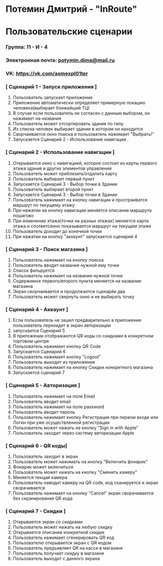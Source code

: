 # Потемин Дмитрий - "InRoute"
# Пользовательские сценарии

### Группа: 11 - И - 4
### Электронная почта: potymin.dima@mail.ru
### VK: https://vk.com/asmexpl01ter


### [ Сценарий 1 - Запуск приложения ]

1. Пользователь запускает приложение
2. Приложение автоматически определяет примерную локацию человека(выбирает ближайший ТЦ)
3. В случае если пользователь не согласен с данным выбором, он нажимает на название
4. Пользователь может отсортировать здания по типу 
5. Из списка человек выбирает здание в котором он находится
6. Сворчаивается окно поиска и пользователь нажимает "Выбрать!"
7. Запускается Сценарий 2 - Использование навигации .

### [ Сценарий 2 - Использование навигации ]

1. Открывается окно с навигацией, которое состоит из карты первого этажа здания и других элементов управления
2. Пользователь может приблизить/отдалить карту
3. Пользователь выбирает первый пункт
4. Запускается Сценарий 3 - Выбор точки в Здании
5. Пользователь выбирает второй пункт
6. Запускается Сценарий 3 - Выбор точки в Здании
7. Пользователь нажимает на кнопку навигации и простраиватся маршрут по текущему этажу
8. При нажатии на кнопку навигации меняется описание маршрута пошагово
9. При изменении этажа(точки на разных этажах) меняется карта этажа и соответсенно показывается маршрут на текущем этаже
10. Пользователь доходит до конечной точки
11. При нажатии на кнопку "акккунт" запускается сценарий 4

### [ Сценарий 3 - Поиск магазина ]

1. Пользователь нажимает на кнопку поиска
2. Пользователь вводит название нужной ему точки
3. Список фильруется
4. Пользователь нажимает на название нужной точки
5. Содержимое первого/второго пункта меняется на название магазина
6. Экран сворчаивается и продолжается сценарйи два
7. Пользователь может свернуть окно и не выбирать точку



### [ Сценарий 4 - Аккаунт ]

1. Если пользователь не зашел предварительно в приложение пользователь перехидит в экран авторизации
2. запускается Сценарий 5
3. В приложении отображаются QR коды со скидками в конкретном торговом центре
4. Пользователь нажимает кнопку QR Code
5. Запускается Сценарий 6
6. Пользователь нажимает кнопку "Logout"
7. Пользователь выходит из приложения
8. Пользователь нажимает на кнопку Скидки конкретного магазина
9. Запускается сценарий 7

### [ Сценарий 5 - Авторизация ]

1. Пользователь нажимает на поле Email
2. Пользователь вводит email
3. Пользователь нажимает на поле password
4. Пользователь вводит пароль
5. Пользователь нажимает кнопку Регистрация при первом входе или Логин при уже осуществленной регистрации
6. Пользователь может нажать на кнопку "Sign in with Apple"
7. Пользователь заходит через систему авторизации Apple


### [ Сценарий 6 - QR коды]

1. Пользователь заходит в экран
2. Пользователь может нажимать на кнопку "Включить фонарик"
3. Фонарик может включиться
4. Пользователь может нажать на кнопку "Сменить камеру"
5. Меняется текщая камера
6. Пользователь наводит камеру на QR code, код сканируется и экран сворачивается
7. Пользователь нажимает на кнопку "Cancel" экран сворачивается без скранирования QR кода

### [ Сценарий 7 - Скидки ]

1. Открывается экран со скидками
2. Пользователь может нажать на любую скидку
3. Открывается описание конкретной скидки
4. Пользователь нажимает сгенерировать QR код
5. Пользователю открывается экран с QR кодом
6. Пользователь предъявляет QR на кассе в магазине
7. Пользователь получает скидку в магазине
8. Пользователь выходит с данного экрана
